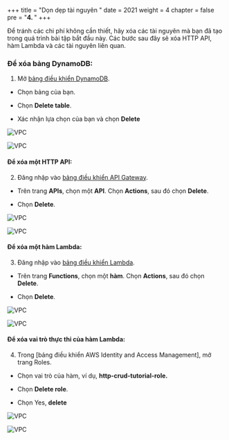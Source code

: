 +++
title = "Dọn dẹp tài nguyên  "
date = 2021
weight = 4
chapter = false
pre = "<b>4. </b>"
+++

Để tránh các chi phí không cần thiết, hãy xóa các tài nguyên mà bạn đã tạo trong quá trình bài tập bắt đầu này. Các bước sau đây sẽ xóa HTTP API, hàm Lambda và các tài nguyên liên quan.

### Để xóa bảng DynamoDB:

1. Mở [bảng điều khiển DynamoDB](https://console.aws.amazon.com/dynamodb/).

 + Chọn bảng của bạn.

 + Chọn **Delete table**.

 + Xác nhận lựa chọn của bạn và chọn **Delete**

 ![VPC](/images/delete/d1.png)

 ![VPC](/images/delete/d2.png)

#### Để xóa một HTTP API:

2. Đăng nhập vào [bảng điều khiển API Gateway](https://console.aws.amazon.com/apigateway).

 + Trên trang **APIs**, chọn một **API**. Chọn **Actions**, sau đó chọn **Delete**.

 + Chọn **Delete**.

 ![VPC](/images/delete/d4.png)

 ![VPC](/images/delete/d5.png)

#### Để xóa một hàm Lambda:

3. Đăng nhập vào [bảng điều khiển Lambda](https://console.aws.amazon.com/lambda).

 + Trên trang **Functions**, chọn một **hàm**. Chọn **Actions**, sau đó chọn **Delete**.

 + Chọn **Delete**.

 ![VPC](/images/delete/d6.png)

 ![VPC](/images/delete/d7.png)


#### Để xóa vai trò thực thi của hàm Lambda:

4. Trong [bảng điều khiển AWS Identity and Access Management], mở trang Roles.

 + Chọn vai trò của hàm, ví dụ, **http-crud-tutorial-role.**

 + Chọn **Delete role**.

 + Chọn Yes, **delete**

 ![VPC](/images/delete/d8.png)

 ![VPC](/images/delete/d9.png)



